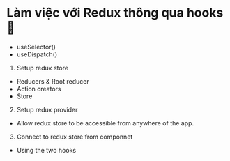 # Làm việc với Redux thông qua hooks 🎉

-   useSelector()
-   useDispatch()

1. Setup redux store
-   Reducers & Root reducer
-   Action creators
-   Store

2. Setup redux provider
-   Allow redux store to be accessible from anywhere of the app.

3. Connect to redux store from componnet
-   Using the two hooks
